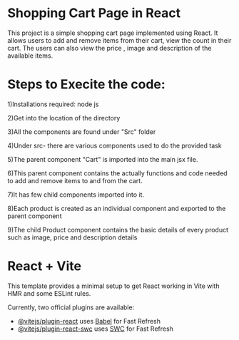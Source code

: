 # Shopping Cart Page in React

This project is a simple shopping cart page implemented using React. It allows users to add and remove items from their cart, view the count in their cart. The users can also view the price , image and description of the available items.

# Steps to Execite the code:

1)Installations required: node js

2)Get into the location of the directory

3)All the components are found under "Src" folder

4)Under src- there are various components used to do the provided task

5)The parent component "Cart" is imported into the main jsx file.

6)This parent component contains the actually functions and code needed to add and remove items to and from the cart.

7)It has few child components imported into it.

8)Each product is created as an individual component and exported to the parent component

9)The child Product component contains the basic details of every product such as image, price and description details


# React + Vite

This template provides a minimal setup to get React working in Vite with HMR and some ESLint rules.

Currently, two official plugins are available:

- [@vitejs/plugin-react](https://github.com/vitejs/vite-plugin-react/blob/main/packages/plugin-react/README.md) uses [Babel](https://babeljs.io/) for Fast Refresh
- [@vitejs/plugin-react-swc](https://github.com/vitejs/vite-plugin-react-swc) uses [SWC](https://swc.rs/) for Fast Refresh
